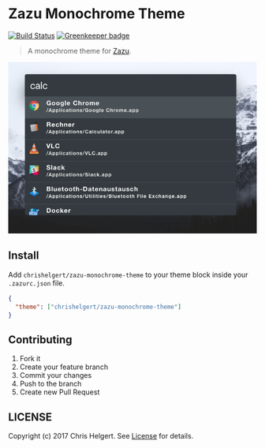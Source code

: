 # Zazu Monochrome Theme

[![Build Status](https://travis-ci.org/chrishelgert/zazu-monochrome-theme.svg?branch=master)](https://travis-ci.org/chrishelgert/zazu-monochrome-theme)
[![Greenkeeper badge](https://badges.greenkeeper.io/chrishelgert/zazu-monochrome-theme.svg)](https://greenkeeper.io/)

> A monochrome theme for [Zazu](https://github.com/tinytacoteam/zazu).

![screenshot](./screenshot.png)

## Install

Add `chrishelgert/zazu-monochrome-theme` to your theme block inside your `.zazurc.json` file.

```json
{
  "theme": ["chrishelgert/zazu-monochrome-theme"]
}
```

## Contributing

1. Fork it
2. Create your feature branch
3. Commit your changes
4. Push to the branch
5. Create new Pull Request

## LICENSE

Copyright (c) 2017 Chris Helgert. See [License](./LICENSE) for details.
